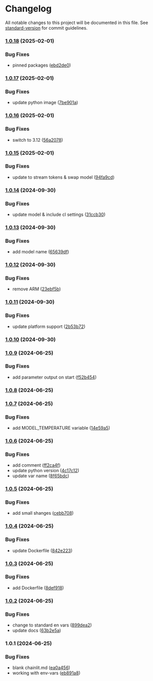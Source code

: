# Changelog

All notable changes to this project will be documented in this file. See [standard-version](https://github.com/conventional-changelog/standard-version) for commit guidelines.

### [1.0.18](https://github.com/apider-coding/cl-chat/compare/v1.0.17...v1.0.18) (2025-02-01)


### Bug Fixes

* pinned packages ([ebd2de0](https://github.com/apider-coding/cl-chat/commit/ebd2de0420871883c9605bff2b335d961b1eb014))

### [1.0.17](https://github.com/apider-coding/cl-chat/compare/v1.0.16...v1.0.17) (2025-02-01)


### Bug Fixes

* update python image ([7be901a](https://github.com/apider-coding/cl-chat/commit/7be901a0a6bda7e0f26e73c61de1128d50d13162))

### [1.0.16](https://github.com/apider-coding/cl-chat/compare/v1.0.15...v1.0.16) (2025-02-01)


### Bug Fixes

* switch to 3.12 ([56a2078](https://github.com/apider-coding/cl-chat/commit/56a20781bf873d1474ead2fb74c6c3a5c4d1f1c9))

### [1.0.15](https://github.com/apider-coding/cl-chat/compare/v1.0.14...v1.0.15) (2025-02-01)


### Bug Fixes

* update to stream tokens & swap model ([94fa9cd](https://github.com/apider-coding/cl-chat/commit/94fa9cd853e8ca1d986074a20a17ec1cdad060c7))

### [1.0.14](https://github.com/apider-coding/cl-chat/compare/v1.0.13...v1.0.14) (2024-09-30)


### Bug Fixes

* update model & include cl settings ([31ccb30](https://github.com/apider-coding/cl-chat/commit/31ccb30bdca95635a9a2cf2f52860b52f8853f0b))

### [1.0.13](https://github.com/apider-coding/cl-chat/compare/v1.0.12...v1.0.13) (2024-09-30)


### Bug Fixes

* add model name ([65639df](https://github.com/apider-coding/cl-chat/commit/65639dffafc068d39a24daa578882654edb0b7b8))

### [1.0.12](https://github.com/apider-coding/cl-chat/compare/v1.0.11...v1.0.12) (2024-09-30)


### Bug Fixes

* remove ARM ([23ebf5b](https://github.com/apider-coding/cl-chat/commit/23ebf5b4ee64bad28071ab7fa1988d944e5d25d4))

### [1.0.11](https://github.com/apider-coding/cl-chat/compare/v1.0.10...v1.0.11) (2024-09-30)


### Bug Fixes

* update platform support ([2b53b72](https://github.com/apider-coding/cl-chat/commit/2b53b723c62e38e0d45ecee9886921fb9e1b7644))

### [1.0.10](https://github.com/apider-coding/cl-chat/compare/v1.0.9...v1.0.10) (2024-09-30)

### [1.0.9](https://github.com/apider-coding/cl-chat/compare/v1.0.8...v1.0.9) (2024-06-25)


### Bug Fixes

* add parameter output on start ([f52b454](https://github.com/apider-coding/cl-chat/commit/f52b45412135c14c2f7c685d46c108f3f52694cc))

### [1.0.8](https://github.com/apider-coding/cl-chat/compare/v1.0.7...v1.0.8) (2024-06-25)

### [1.0.7](https://github.com/apider-coding/cl-chat/compare/v1.0.6...v1.0.7) (2024-06-25)


### Bug Fixes

* add MODEL_TEMPERATURE variable ([14e59a5](https://github.com/apider-coding/cl-chat/commit/14e59a5b7d73facc735ef781f35df77ceaa5fb0f))

### [1.0.6](https://github.com/apider-coding/cl-chat/compare/v1.0.5...v1.0.6) (2024-06-25)


### Bug Fixes

* add comment ([ff2ca4f](https://github.com/apider-coding/cl-chat/commit/ff2ca4fe91f8a43980a841b127d435f391904fb0))
* update python version ([4c17c12](https://github.com/apider-coding/cl-chat/commit/4c17c124d72cf7e22bb3aada7e1f23cc42c0cab2))
* update var name ([8f65bdc](https://github.com/apider-coding/cl-chat/commit/8f65bdc540e9b94f202a426f76251b32a6c1a043))

### [1.0.5](https://github.com/apider-coding/cl-chat/compare/v1.0.4...v1.0.5) (2024-06-25)


### Bug Fixes

* add small shanges ([cebb708](https://github.com/apider-coding/cl-chat/commit/cebb7084388aa77d3c323034791479675ad3f096))

### [1.0.4](https://github.com/apider-coding/cl-chat/compare/v1.0.3...v1.0.4) (2024-06-25)


### Bug Fixes

* update Dockerfile ([842e223](https://github.com/apider-coding/cl-chat/commit/842e2233b5fe5d59e820512502fa7430bc6ef876))

### [1.0.3](https://github.com/apider-coding/cl-chat/compare/v1.0.2...v1.0.3) (2024-06-25)


### Bug Fixes

* add Dockerfile ([8def918](https://github.com/apider-coding/cl-chat/commit/8def9186b7ee177aab7f84e36ab0cda0c29d7bbb))

### [1.0.2](https://github.com/apider-coding/cl-chat/compare/v1.0.1...v1.0.2) (2024-06-25)


### Bug Fixes

* change to standard en vars ([899dea2](https://github.com/apider-coding/cl-chat/commit/899dea2925bce772895a011e254de69c2389cfaf))
* update docs ([63b2e5a](https://github.com/apider-coding/cl-chat/commit/63b2e5a95c272722864feec8a5aefcac2979942b))

### 1.0.1 (2024-06-25)


### Bug Fixes

* blank chainlit.md ([ea0a456](https://github.com/apider-coding/cl-chat/commit/ea0a456c4850fae017bd4343be898875c7490d3b))
* working with env-vars ([eb891a8](https://github.com/apider-coding/cl-chat/commit/eb891a8d787d1b89fcffb7f1e04c7df638e95ab2))
